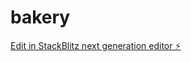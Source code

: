 # bakery

[Edit in StackBlitz next generation editor ⚡️](https://stackblitz.com/~/github.com/crow34/bakery)